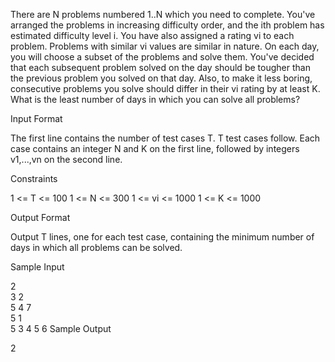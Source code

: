 There are N problems numbered 1..N which you need to complete. You've arranged the problems in increasing difficulty order, and the ith problem has estimated difficulty level i. You have also assigned a rating vi to each problem. Problems with similar vi values are similar in nature. On each day, you will choose a subset of the problems and solve them. You've decided that each subsequent problem solved on the day should be tougher than the previous problem you solved on that day. Also, to make it less boring, consecutive problems you solve should differ in their vi rating by at least K. What is the least number of days in which you can solve all problems?

Input Format

The first line contains the number of test cases T. T test cases follow. Each case contains an integer N and K on the first line, followed by integers v1,...,vn on the second line.

Constraints

1 <= T <= 100
1 <= N <= 300
1 <= vi <= 1000
1 <= K <= 1000

Output Format

Output T lines, one for each test case, containing the minimum number of days in which all problems can be solved.

Sample Input

2  
3 2  
5 4 7  
5 1  
5 3 4 5 6
Sample Output

2  
